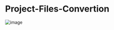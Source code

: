 # Project-Files-Convertion
![image](https://user-images.githubusercontent.com/126078749/232219549-658644e2-e943-4677-82b7-18f9d5c71b74.png)
